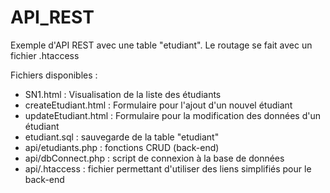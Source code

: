 # API_REST
Exemple d'API REST avec une table "etudiant".
Le routage se fait avec un fichier .htaccess

Fichiers disponibles :
- SN1.html : Visualisation de la liste des étudiants
- createEtudiant.html : Formulaire pour l'ajout d'un nouvel étudiant
- updateEtudiant.html : Formulaire pour la modification des données d'un étudiant
- etudiant.sql : sauvegarde de la table "etudiant"
- api/etudiants.php : fonctions CRUD (back-end)
- api/dbConnect.php : script de connexion à la base de données
- api/.htaccess : fichier permettant d'utiliser des liens simplifiés pour le back-end

